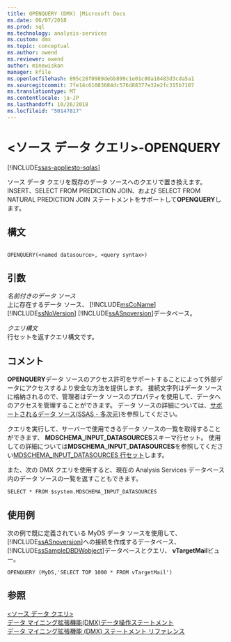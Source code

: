 ```yaml
---
title: OPENQUERY (DMX) |Microsoft Docs
ms.date: 06/07/2018
ms.prod: sql
ms.technology: analysis-services
ms.custom: dmx
ms.topic: conceptual
ms.author: owend
ms.reviewer: owend
author: minewiskan
manager: kfile
ms.openlocfilehash: 895c28f0989debb899c1e01c80a18483d3cda5a1
ms.sourcegitcommit: 7fe14c61083684dc576d88377e32e2fc315b7107
ms.translationtype: MT
ms.contentlocale: ja-JP
ms.lasthandoff: 10/26/2018
ms.locfileid: "50147817"
---
```

# <a name="ltsource-data-querygt---openquery"></a>&lt;ソース データ クエリ&gt;-OPENQUERY
[!INCLUDE[ssas-appliesto-sqlas](../includes/ssas-appliesto-sqlas.md)]

  ソース データ クエリを既存のデータ ソースへのクエリで置き換えます。 INSERT、SELECT FROM PREDICTION JOIN、および SELECT FROM NATURAL PREDICTION JOIN ステートメントをサポートして**OPENQUERY**します。  
  
## <a name="syntax"></a>構文  
  
```  
  
OPENQUERY(<named datasource>, <query syntax>)  
```  
  
## <a name="arguments"></a>引数  
 *名前付きのデータ ソース*  
 上に存在するデータ ソース、 [!INCLUDE[msCoName](../includes/msconame-md.md)] [!INCLUDE[ssNoVersion](../includes/ssnoversion-md.md)] [!INCLUDE[ssASnoversion](../includes/ssasnoversion-md.md)]データベース。  
  
 *クエリ構文*  
 行セットを返すクエリ構文です。  
  
## <a name="remarks"></a>コメント  
 **OPENQUERY**データ ソースのアクセス許可をサポートすることによって外部データにアクセスするより安全な方法を提供します。 接続文字列はデータ ソースに格納されるので、管理者はデータ ソースのプロパティを使用して、データへのアクセスを管理することができます。 データ ソースの詳細については、[サポートされるデータ ソース&#40;SSAS - 多次元&#41;](../analysis-services/multidimensional-models/supported-data-sources-ssas-multidimensional.md)を参照してください。  
  
 クエリを実行して、サーバーで使用できるデータ ソースの一覧を取得することができます、 **MDSCHEMA_INPUT_DATASOURCES**スキーマ行セット。 使用しての詳細については**MDSCHEMA_INPUT_DATASOURCES**を参照してください[MDSCHEMA_INPUT_DATASOURCES 行セット](https://docs.microsoft.com/bi-reference/schema-rowsets/ole-db-olap/mdschema-input-datasources-rowset)します。  
  
 また、次の DMX クエリを使用すると、現在の Analysis Services データベース内のデータ ソースの一覧を返すこともできます。  
  
 `SELECT * FROM $system.MDSCHEMA_INPUT_DATASOURCES`  
  
## <a name="examples"></a>使用例  
 次の例で既に定義されている MyDS データ ソースを使用して、[!INCLUDE[ssASnoversion](../includes/ssasnoversion-md.md)]への接続を作成するデータベース、[!INCLUDE[ssSampleDBDWobject](../includes/sssampledbdwobject-md.md)]データベースとクエリ、 **vTargetMail**ビュー。  
  
```  
OPENQUERY (MyDS,'SELECT TOP 1000 * FROM vTargetMail')  
```  
  
## <a name="see-also"></a>参照  
 [&#60;ソース データ クエリ&#62;](../dmx/source-data-query.md)   
 [データ マイニング拡張機能&#40;DMX&#41;データ操作ステートメント](../dmx/dmx-statements-data-manipulation.md)   
 [データ マイニング拡張機能 &#40;DMX&#41; ステートメント リファレンス](../dmx/data-mining-extensions-dmx-statements.md)  
  
  
